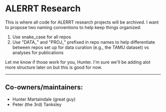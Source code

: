 # ALERRT Research

This is where all code for ALERRT research projects will be archived. I want to propose two naming conventions to help keep things organized:  
1. Use snake_case for all repos
2. Use "DATA_" and "PROJ_" prefixed in repo names to help differentiate between repos set up for data curation (e.g., the TAMU dataset) vs analyses for publications  

Let me know if those work for you, Hunter.
I'm sure we'll be adding alot more structure later on but this is good for now.

---
## Co-owners/maintainers:
* Hunter Martaindale (great guy)
* Peter (the 3rd) Tanksley
